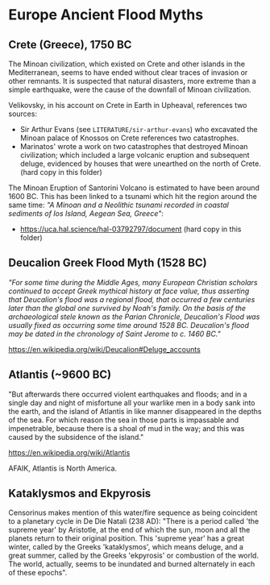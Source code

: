 # Europe Ancient Flood Myths

## Crete (Greece), 1750 BC

The Minoan civilization, which existed on Crete and other islands in the Mediterranean, seems to have ended without clear traces of invasion or other remnants. It is suspected that natural disasters, more extreme than a simple earthquake, were the cause of the downfall of Minoan civilization.

Velikovsky, in his account on Crete in Earth in Upheaval, references two sources:
- Sir Arthur Evans (see `LITERATURE/sir-arthur-evans`) who excavated the Minoan palace of Knossos on Crete references two catastrophes.
- Marinatos' wrote a work on two catastrophes that destroyed Minoan civilization; which included a large volcanic eruption and subsequent deluge, evidenced by houses that were unearthed on the north of Crete. (hard copy in this folder)

The Minoan Eruption of Santorini Volcano is estimated to have been around 1600 BC. This has been linked to a tsunami which hit the region around the same time: *"A Minoan and a Neolithic tsunami recorded in coastal sediments of Ios Island, Aegean Sea, Greece"*:
- https://uca.hal.science/hal-03792797/document (hard copy in this folder)

## Deucalion Greek Flood Myth (1528 BC)

*"For some time during the Middle Ages, many European Christian scholars continued to accept Greek mythical history at face value, thus asserting that Deucalion's flood was a regional flood, that occurred a few centuries later than the global one survived by Noah's family. On the basis of the archaeological stele known as the Parian Chronicle, Deucalion's Flood was usually fixed as occurring some time around 1528 BC. Deucalion's flood may be dated in the chronology of Saint Jerome to c. 1460 BC."*

https://en.wikipedia.org/wiki/Deucalion#Deluge_accounts

## Atlantis (~9600 BC)

"But afterwards there occurred violent earthquakes and floods; and in a single day and night of misfortune all your warlike men in a body sank into the earth, and the island of Atlantis in like manner disappeared in the depths of the sea. For which reason the sea in those parts is impassable and impenetrable, because there is a shoal of mud in the way; and this was caused by the subsidence of the island."

https://en.wikipedia.org/wiki/Atlantis

AFAIK, Atlantis is North America.

## Kataklysmos and Ekpyrosis

Censorinus makes mention of this water/fire sequence as being coincident to a planetary cycle in De Die Natali (238 AD): "There is a period called 'the supreme year' by Aristotle, at the end of which the sun, moon and all the planets return to their original position. This 'supreme year' has a great winter, called by the Greeks 'kataklysmos', which means deluge, and a great summer, called by the Greeks 'ekpyrosis' or combustion of the world. The world, actually, seems to be inundated and burned alternately in each of these epochs".
